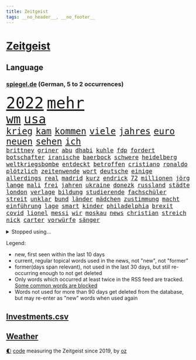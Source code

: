 ```yaml
---
title: Zeitgeist
tags: __no_header__, __no_footer__
---
```


# [Zeitgeist](https://oliz.io/zeitgeist/)

## Language

<h3><a href="https://www.spiegel.de" target="_blank">spiegel.de</a> (German, 5 to 2 occurrences)</h3>
<p style="font-family:monospace">
<span style="font-size:32pt"><a href="news_links.html#2022" class="current">2022</a></span>
<span style="font-size:32pt"><a href="news_links.html#mehr" class="current">mehr</a></span>
<br>
<span style="font-size:25pt"><a href="news_links.html#wm" class="current">wm</a></span>
<span style="font-size:25pt"><a href="news_links.html#usa" class="current">usa</a></span>
<br>
<span style="font-size:18pt"><a href="news_links.html#krieg" class="current">krieg</a></span>
<span style="font-size:18pt"><a href="news_links.html#kam" class="current">kam</a></span>
<span style="font-size:18pt"><a href="news_links.html#kommen" class="current">kommen</a></span>
<span style="font-size:18pt"><a href="news_links.html#viele" class="current">viele</a></span>
<span style="font-size:18pt"><a href="news_links.html#jahres" class="current">jahres</a></span>
<span style="font-size:18pt"><a href="news_links.html#euro" class="current">euro</a></span>
<span style="font-size:18pt"><a href="news_links.html#neuen" class="current">neuen</a></span>
<span style="font-size:18pt"><a href="news_links.html#sehen" class="current">sehen</a></span>
<span style="font-size:18pt"><a href="news_links.html#ich" class="current">ich</a></span>
<br>
<span style="font-size:12pt"><a href="news_links.html#brittney" class="current">brittney</a></span>
<span style="font-size:12pt"><a href="news_links.html#griner" class="current">griner</a></span>
<span style="font-size:12pt"><a href="news_links.html#abu" class="current">abu</a></span>
<span style="font-size:12pt"><a href="news_links.html#dhabi" class="current">dhabi</a></span>
<span style="font-size:12pt"><a href="news_links.html#kuhle" class="current">kuhle</a></span>
<span style="font-size:12pt"><a href="news_links.html#fdp" class="current">fdp</a></span>
<span style="font-size:12pt"><a href="news_links.html#fordert" class="current">fordert</a></span>
<span style="font-size:12pt"><a href="news_links.html#botschafter" class="current">botschafter</a></span>
<span style="font-size:12pt"><a href="news_links.html#iranische" class="current">iranische</a></span>
<span style="font-size:12pt"><a href="news_links.html#baerbock" class="current">baerbock</a></span>
<span style="font-size:12pt"><a href="news_links.html#schwere" class="current">schwere</a></span>
<span style="font-size:12pt"><a href="news_links.html#heidelberg" class="current">heidelberg</a></span>
<span style="font-size:12pt"><a href="news_links.html#weltkriegsbombe" class="new">weltkriegsbombe</a></span>
<span style="font-size:12pt"><a href="news_links.html#entdeckt" class="current">entdeckt</a></span>
<span style="font-size:12pt"><a href="news_links.html#betroffen" class="current">betroffen</a></span>
<span style="font-size:12pt"><a href="news_links.html#cristiano" class="current">cristiano</a></span>
<span style="font-size:12pt"><a href="news_links.html#ronaldo" class="current">ronaldo</a></span>
<span style="font-size:12pt"><a href="news_links.html#plötzlich" class="current">plötzlich</a></span>
<span style="font-size:12pt"><a href="news_links.html#zeitenwende" class="current">zeitenwende</a></span>
<span style="font-size:12pt"><a href="news_links.html#wort" class="current">wort</a></span>
<span style="font-size:12pt"><a href="news_links.html#deutsche" class="current">deutsche</a></span>
<span style="font-size:12pt"><a href="news_links.html#einige" class="current">einige</a></span>
<span style="font-size:12pt"><a href="news_links.html#allerdings" class="current">allerdings</a></span>
<span style="font-size:12pt"><a href="news_links.html#real" class="current">real</a></span>
<span style="font-size:12pt"><a href="news_links.html#madrid" class="current">madrid</a></span>
<span style="font-size:12pt"><a href="news_links.html#kurz" class="current">kurz</a></span>
<span style="font-size:12pt"><a href="news_links.html#endrick" class="new">endrick</a></span>
<span style="font-size:12pt"><a href="news_links.html#72" class="current">72</a></span>
<span style="font-size:12pt"><a href="news_links.html#millionen" class="current">millionen</a></span>
<span style="font-size:12pt"><a href="news_links.html#jörg" class="current">jörg</a></span>
<span style="font-size:12pt"><a href="news_links.html#lange" class="current">lange</a></span>
<span style="font-size:12pt"><a href="news_links.html#mali" class="current">mali</a></span>
<span style="font-size:12pt"><a href="news_links.html#frei" class="current">frei</a></span>
<span style="font-size:12pt"><a href="news_links.html#jahren" class="current">jahren</a></span>
<span style="font-size:12pt"><a href="news_links.html#ukraine" class="current">ukraine</a></span>
<span style="font-size:12pt"><a href="news_links.html#donezk" class="current">donezk</a></span>
<span style="font-size:12pt"><a href="news_links.html#russland" class="current">russland</a></span>
<span style="font-size:12pt"><a href="news_links.html#städte" class="current">städte</a></span>
<span style="font-size:12pt"><a href="news_links.html#london" class="current">london</a></span>
<span style="font-size:12pt"><a href="news_links.html#verlage" class="current">verlage</a></span>
<span style="font-size:12pt"><a href="news_links.html#bildung" class="current">bildung</a></span>
<span style="font-size:12pt"><a href="news_links.html#studierende" class="current">studierende</a></span>
<span style="font-size:12pt"><a href="news_links.html#fachschüler" class="new">fachschüler</a></span>
<span style="font-size:12pt"><a href="news_links.html#streit" class="current">streit</a></span>
<span style="font-size:12pt"><a href="news_links.html#unklar" class="current">unklar</a></span>
<span style="font-size:12pt"><a href="news_links.html#bund" class="current">bund</a></span>
<span style="font-size:12pt"><a href="news_links.html#länder" class="current">länder</a></span>
<span style="font-size:12pt"><a href="news_links.html#mädchen" class="current">mädchen</a></span>
<span style="font-size:12pt"><a href="news_links.html#zustimmung" class="current">zustimmung</a></span>
<span style="font-size:12pt"><a href="news_links.html#macht" class="current">macht</a></span>
<span style="font-size:12pt"><a href="news_links.html#einführung" class="current">einführung</a></span>
<span style="font-size:12pt"><a href="news_links.html#lage" class="current">lage</a></span>
<span style="font-size:12pt"><a href="news_links.html#smart" class="current">smart</a></span>
<span style="font-size:12pt"><a href="news_links.html#kinder" class="current">kinder</a></span>
<span style="font-size:12pt"><a href="news_links.html#philadelphia" class="new">philadelphia</a></span>
<span style="font-size:12pt"><a href="news_links.html#brexit" class="current">brexit</a></span>
<span style="font-size:12pt"><a href="news_links.html#covid" class="current">covid</a></span>
<span style="font-size:12pt"><a href="news_links.html#lionel" class="current">lionel</a></span>
<span style="font-size:12pt"><a href="news_links.html#messi" class="current">messi</a></span>
<span style="font-size:12pt"><a href="news_links.html#wir" class="current">wir</a></span>
<span style="font-size:12pt"><a href="news_links.html#moskau" class="current">moskau</a></span>
<span style="font-size:12pt"><a href="news_links.html#news" class="current">news</a></span>
<span style="font-size:12pt"><a href="news_links.html#christian" class="current">christian</a></span>
<span style="font-size:12pt"><a href="news_links.html#streich" class="new">streich</a></span>
<span style="font-size:12pt"><a href="news_links.html#nick" class="current">nick</a></span>
<span style="font-size:12pt"><a href="news_links.html#carter" class="current">carter</a></span>
<span style="font-size:12pt"><a href="news_links.html#vorwürfe" class="current">vorwürfe</a></span>
<span style="font-size:12pt"><a href="news_links.html#sänger" class="current">sänger</a></span>
</p>
<details>
<summary>Stopped using...</summary>
<p class="former" style="font-size:12pt">
ermordet(778) generalsekretär(778) 100000(777) bayer(777) leverkusen(777) magdeburg(777) drama(776) meinung(776) angeordnet(775) befindet(775) lisa(775) smartphone(775) unrecht(775) 2017(774) 37(774) positiv(774) st(774) verhaftet(774) versorgt(774) vorliegt(774) you(774) champions(773) christoph(773) coronainfektion(773) facebook(773) froh(773) inter(773) mailand(773) mittelmeer(773) rassistische(773) strengere(773) 2015(772) asche(772) beschimpft(772) bmw(772) bruder(772) carsten(772) getan(772) material(772) oberbürgermeister(772) parteichef(772) regierungschefs(772) vergangene(772) verluste(772) bsc(771) dachte(771) einstieg(771) gebaut(771) gestrichen(771) investieren(771) jüngeren(771) lust(771) musiker(771) regen(771) spanischen(771) strand(771) suspendiert(771) veranstaltung(771) verurteilte(771) weltmeister(771) aufstieg(770) berichterstattung(770) coronaausbruch(770) fdpchef(770) konzerne(770) lag(770) litauen(770) nürnberg(770) organisationen(770) pocht(770) schlechten(770) signal(770) stich(770) tweet(770) vereinten(770) weitet(770) abstand(769) anschläge(769) berühmt(769) experte(769) jedem(769) keller(769) quarantäne(769) standen(769) unabhängige(769) versprach(769) beweisen(768) coronabeschränkungen(768) endspiel(768) nutzte(768) tausenden(768) wirtschaftsministerium(768) endete(767) milde(767) trainieren(767) trauer(767) unterwegs(767) zuge(767) ausschuss(766) crash(766) digitalen(766) feier(766) lastwagen(766) militärs(766) rtl(766) schriftstellerin(766) sendet(766) triumph(766) tötet(766) ausflug(765) außer(765) größer(765) menschenleben(765) möglichen(765) mütter(765) wohnen(765) ausreichend(764) hubertus(764) wütend(764) 45(763) 600(763) aufgegeben(763) autoindustrie(763) beteiligung(763) durchsuchungen(763) mode(763) sichergestellt(763) tatverdächtigen(763) zwischenzeitlich(763) bolsonaro(762) jedenfalls(762) missbraucht(762) stieg(762) 96(761) frust(761) frachter(760) mehrfach(760) nachfrage(760) regiert(760) wirtschaftlichen(760) arabische(759) jair(759) trafen(759) dar(757) gesamten(757) haaland(757) aktie(756) mieten(756) 1500(755) gemeinsames(755) konkrete(755) mecklenburgvorpommern(755) provokation(755) marsch(754) erfolgreichsten(753) geprägt(753) le(753) loswerden(753) motor(753) schrecken(753) eigenem(752) erderwärmung(752) vorgelegt(751) bestmarke(750) sichert(749) detail(748) offenbart(748) erwachsene(747) beschlagnahmt(746) erschießt(746) legende(746) gesichert(745) politikerin(745) angehörige(743) vorwürfen(742) katja(738) katharina(736) sarah(729) konzert(726) tuchel(726) veränderungen(726) eingeräumt(722) marine(711) cdu/csu(710) tolle(710) rückte(709) gelangen(707) ärmelkanal(701) rekorde(695) polizeiruf(673) glasgow(670) höheres(670) räumte(665) karriereende(654) chile(636) elfjährigen(614) gregor(604) investor(602) belgische(600) abgestürzt(599) blut(595) joseph(590) reichtum(565) fußballstar(564) holz(558) besonderes(555) 25jährige(550) genossen(548) 83(539) benzinpreise(529) zusammenarbeiten(528) court(526) supreme(526) bürgern(523) stehe(519) sammelt(518) unseres(512) urteilte(512) drohenden(510) schrumpft(508) astronomen(503) 9(496) warnungen(495) vierjährige(494) verurteilung(492) dominieren(485) ermordung(485) karrierecoach(483) landsleute(480) las(480) vegas(480) erfolglos(474) erscheint(473) höchstwert(465) unterdrückung(465) exil(459) aufträge(456) erling(454) ali(453) inneren(451) liebsten(449) anhängern(448) bedürftige(447) börsen(445) bombe(443) world(442) angestellten(438) kritischen(436) integration(433) pauli(433) dringen(430) gefiel(430) minderheiten(430) arten(427) tiger(423) großbank(420) militärmanöver(419) südkoreas(416) inhaftierte(415) vorsitz(410) amtskollegen(407) siebten(406) spiegelrecherchen(403) annulliert(402) arbeitslosen(398) volksverhetzung(397) studenten(396) betrunken(395) messenger(394) osteuropa(393) ampelparteien(389) lädt(387) aaron(386) bremens(385) geheimdienste(385) überrollt(385) fotografin(380) anfangen(379) fahndet(379) ausgeben(370) trip(365) dutzenden(360) bundesfinanzminister(358) khan(357) explodieren(353) piloten(353) martina(351) tauschen(349) sportliche(348) beschossen(347) arbeitsminister(343) oligarchen(342) ezb(340) überlebten(340) staatsbürger(339) senden(334) oscars(333) personalnot(333) ersatz(329) weltbekannt(327) propaganda(326) jeweils(325) heikel(324) landsmann(322) weiten(320) vorm(315) krebs(313) meere(313) wild(312) lebenshaltungskosten(311) überwachung(311) geplatzt(309) wettkampf(309) teppich(302) kasachstan(301) sony(301) lagern(299) algerien(296) provozierte(296) klingen(295) bestürzt(294) fremd(293) filmemacher(292) frankfurts(291) konsumenten(291) massenmord(289) gastbeitrag(288) iga(286) świątek(286) homosexualität(285) rüstungskonzern(285) fehlverhalten(283) marc(283) schlacht(282) anziehen(277) hausdurchsuchung(276) gründlich(274) außergewöhnlich(272) begleiten(271) parlamentswahl(271) rené(271) antisemitismusvorwürfe(270) barack(269) spdchef(269) abbau(267) ahnung(267) tui(266) zugenommen(265) umzusetzen(264) indischen(261) unmittelbar(261) bevorstehende(259) fluss(259) gegendemonstranten(259) inakzeptable(259) lücken(259) bulli(258) verspätet(258) messerangriff(252) freizeitpark(250) russisch(249) anpassung(248) starkregen(248) zugriff(248) zügig(247) charkiw(246) hauptdarsteller(246) jochen(246) kurse(246) künstlerin(246) eigentor(245) flüchten(245) zugegeben(245) absichtlich(243) entlastungspaket(243) tenniskarriere(243) institutionen(241) irina(240) dilemma(239) einrichtung(239) oligarch(239) villen(239) unfällen(238) begrenzt(235) jünger(235) ergab(233) coronalockdowns(231) glaube(231) slowenien(231) sizilien(230) wall(229) kalt(227) minimal(224) diagnostiziert(223) durchsuchen(222) neuerdings(222) rivalen(222) antisemitische(220) lukas(220) vortag(219) schwarzes(218) ernste(216) geheimdienstinformationen(216) öpnv(216) entsprechend(214) privathaushalte(212) zugänglich(211) schlechtem(210) franken(209) nachvollziehbar(207) iaea(205) traditionen(205) moskwa(204) qualifying(204) aufeinander(202) note(200) bundeskanzlers(199) exregierungschef(199) gekürzt(199) regieren(199) panzerlieferungen(198) pogba(197) unglücks(197) ausfuhren(195) errichten(195) absteiger(194) appellieren(194) hindernisse(194) verdrängen(194) eingesperrt(192) ancelotti(191) carlo(191) zusehends(191) basketball(188) mobbing(188) netzagenturchef(188) steuerhinterziehung(188) birgt(186) homosexuelle(183) gegenoffensive(182) klimakatastrophe(182) potenzial(181) tankstelle(181) wehrte(181) hauptrolle(179) ibiza(179) brennen(177) brennende(177) reporterin(177) chinesischer(176) klimaschädlichen(176) ausbauen(175) fahndung(174) geradezu(174) straßenverkehr(174) umwelthilfe(173) verbrennungsmotor(173) leipzigs(171) tiefer(171) 110(170) heimspiel(170) kommissarin(170) vollgas(170) 37jährige(168) ausgesucht(168) irgendwo(168) exfreund(167) angestrebten(166) befeuert(166) feldmann(166) saisonbeginn(166) gegnerin(165) luka(165) matchwinner(164) 180(163) hundertjährige(161) madrids(161) niedrige(161) gamechanger(160) maschine(160) miss(160) mitgeteilt(160) grundschule(159) valley(159) frisur(158) profi(158) darja(157) geschrumpft(157) notaufnahme(157) tagsüber(157) verfügen(157) überflutungen(157) fahrgäste(156) jährliche(156) massenpanik(156) kommunistischen(155) panama(155) fehlstart(154) verkündung(154) großartige(153) obendrein(153) pitt(153) sara(153) gouverneurin(152) schrumpfen(152) angepasst(151) statthalter(151) dänemarks(150) verunglückten(150) ekel(149) familienmitglieder(149) kostenlose(148) momenten(148) midlifekolumne(147) usmodel(147) wanderer(147) gesichtern(146) instrument(146) matthew(146) blatt(145) diplomatisches(144) dramatische(143) fragwürdig(143) fühlten(143) heide(143) schreibtisch(143) stille(143) anstehende(142) einbringen(142) spdchefin(142) 1974(141) heißer(141) pochen(141) abschwung(140) regionale(140) untätigkeit(140) vorantreiben(140) wellbrock(140) ankam(139) expertenrat(139) begegnen(138) oldenburg(138) übergewinne(138) berüchtigte(137) grimm(136) indigenen(136) schwächelt(136) veronika(136) wuchs(136) atomkraftwerken(135) 30jähriger(134) forschen(134) teuersten(134) dorfes(133) kontroversen(133) uneins(133) vulkanausbruch(133) albtraum(132) errichtet(132) autokrat(131) grundstein(131) urlauber(131) brillen(130) drogendealer(130) asteroiden(129) festkleben(129) reaktoren(129) warnten(129) zugezogen(129) nachbarstaaten(128) ernannte(127) gescheiterten(127) agierte(126) fremder(126) sparmaßnahmen(126) aberkannt(125) gruppenphase(125) juristisches(125) kostspielig(125) churchill(124) erwartete(124) mächtigste(124) stadtwerke(124) lohnerhöhungen(123) 17jähriger(122) erdatmosphäre(122) gefangener(122) unterkünfte(122) verwarnt(122) gruß(121) klausmichael(121) kühne(121) anfechten(120) kohlekraftwerk(120) vordergrund(119) 151(118) kurzfristige(118) gesichter(117) plane(117) giftiger(116) heimischen(116) heizkosten(116) unterbricht(116) abitur(115) hakenkreuze(115) katastrophen(114) atmen(113) entschlossen(113) jahn(113) vincent(113) gefängnissen(112) gerufen(112) neueste(112) stichelt(112) wmpunkte(112) zweitgrößte(112) gesprächsbereit(111) stationiert(110) garcia(109) neukölln(109) unterkunft(109) back(108) cdugeneralsekretär(108) geschmolzen(108) schlechteste(108) delegation(107) koma(107) staatsschutz(107) brennstoff(106) britischem(106) ellen(106) hinterfragen(106) kilowattstunde(106) pyrenäen(106) bildband(105) gegenseite(105) hinterland(105) umweltaktivisten(105) gaskunden(104) laden(104) militärhilfen(104) sperren(104) umgehend(104) berechnungen(103) glätten(103) demonstration(102) volksheld(101) pulverisiert(100) beseitigt(99) business(99) europameisterschaft(99) präsidentenberater(99) tipp(99) 29jähriger(98) extremisten(98) reggae(98) saniert(98) treffern(98) elefanten(97) erwachsen(97) durchschnittlich(96) abzufedern(95) fremde(95) nationalsozialisten(95) rundfunk(95) toiletten(95) 1993(94) alfons(94) falten(94) frühjahr(94) lernten(94) meiler(94) steuererklärung(94) vernichtend(94) bros(93) harmlos(93) kooperiert(92) schuhbeck(92) tv+(92) usspitzenpolitikerin(92) amazons(91) atommeiler(91) buchstäblich(91) gekrönt(91) getreidefrachter(91) kiez(91) nix(91) omar(91) wunderbar(91) 05(90) 1300(90) footballstar(90) geschäftspraktiken(90) herzustellen(90) patrouillieren(90) rundfunks(90) späte(90) derzeitigen(89) atomkraftwerk(88) gewaschen(88) heilung(88) inflationsgeplagten(88) kernphysiker(88) schreckt(88) sternen(88) ausliefern(87) erbkrankheit(87) klettert(87) sortiert(87) wildes(87) wohnwagen(87) abgekupfert(86) aufsicht(86) tabellenführung(86) tagesordnung(86) fotoapp(85) k(85) sendeanstalten(85) torwartfehler(85) verkehrsverbund(85) vierjähriges(85) 4500(84) einzigartig(84) kobel(84) migrantenboot(84) rechtspopulistischen(84) russlandukrainenews(84) steuerunterlagen(84) verdonnert(84) verfallen(84) antónio(83) buhrow(83) dosen(83) geborene(83) krisenmodus(83) rowling(83) beauftragte(82) biografie(82) kreative(82) teuerste(82) verifizieren(82) extremismus(81) fischsterben(81) identifizierten(81) lawrence(81) schiffsverkehrs(81) traumatische(81) verstöße(81) rihanna(80) rihannas(80) sympathien(80) toronto(80) bevorzugen(79) biologischen(79) durchgang(79) lula(79) mannschaften(79) symbolen(79) veraltete(79) boni(78) brasilienwahl(78) deckelung(78) schließung(78) strategen(78) tagelang(78) wüstefeld(78) ansteckend(77) evamaria(77) gesteigert(77) grenzfluss(77) philips(77) sieglos(77) tefal(77) traurigen(77) verschwörungstheoretiker(77) antisemitisch(76) bauhaus(76) betonte(76) brigitte(76) führungsrolle(76) gaspreisdeckel(76) kollektive(76) schärfe(76) verschaffte(76) veruntreut(76) wiederholten(76) yoga(76) abnehmer(75) benko(75) energiepolitik(75) preisbremse(75) sprachlos(75) talente(75) verifizierung(75) spionage(74) täuschte(74) berühmtem(73) geburtenrate(73) rätseln(73) tonne(73) brooklyn(72) flüchtlingsunterkunft(72) god(72) marschflugkörper(72) nets(72) wunde(72) durchhalten(71) indianapolis(71) scheidung(71) kertschbrücke(70) maximal(70) mitspracherecht(70) unterzahl(70) vormachen(70) überflügelt(70) austragung(69) behzad(69) nbastar(69) nobelpreisträger(69) plädoyer(69) trolle(69) uhren(69) abgase(68) ausmacht(68) blogger(68) ehre(68) eingesetzte(68) geklappt(68) lobbyverband(68) speichert(68) zurückgerufen(68) ausgenutzt(67) conference(67) dates(67) dončić(67) einkassiert(67) greta(67) leslie(67) tonga(67) 69jährige(66) gruselig(66) heikler(66) jk(66) schutt(66) bulgarien(65) bundesnetzagenturchef(65) erfolgen(65) schwestern(65) wechseljahre(65) badenwürttembergischen(64) gegeneinander(64) gesetzten(64) kanzelt(64) ndr(64) teilnehmern(64) fußballnationalspieler(63) geweint(63) klimaschutzsofortprogramm(63) modernes(63) national(63) nio(63) offerte(63) schief(63) seilwinde(63) simuliert(63) treibhausgasen(63) öllecks(63) aufgehalten(62) caroline(62) entbindung(62) ernüchternd(62) jansen(62) praktisch(62) werkstatt(62) überfährt(62) 1400(61) bayernstars(61) befestigten(61) hells(61) rausgeworfen(61) diskutierten(60) neunjähriger(60) touren(60) fehlgeburten(59) gefehlt(59) massagen(59) nbaprofi(59) panikattacke(59) beifahrerin(58) einkaufstour(58) elfjähriges(58) ey(58) hassan(58) meeresboden(58) mintzlaff(58) pflichten(58) schnürt(58) spitzer(58) 650000(57) bkafahnder(57) haaspilot(57) nachrichtendienste(57) potter(57) silicon(57) sträubt(57) unterbrochen(57) 1971(56) angesehen(56) anschuldigung(56) dauerkrise(56) mittelstand(56) rettungsschirm(56) schutzmacht(56) sprangen(56) stützt(56) ansbach(55) eidgenössische(54) exklub(54) hessischen(54) kleinste(54) schreibkraft(54) usgeschichte(54) verdeutlicht(54) 217(53) buhlen(53) geldpolitik(53) hall(53) memoiren(53) philippinische(53) rams(53) spiegelreport(53) symbolfigur(53) wählt(53) wärmste(53) 1922(52) beifahrer(52) bestrafung(52) brennholz(52) dokumentieren(52) ersparnisse(52) geklaut(52) sauber(52) touchdowns(52) antrieb(51) autokraten(51) erschöpft(51) verglichen(51) womit(51) abwahl(50) erpresst(50) legendär(50) verstaatlichung(50) vielmehr(50) wahlergebnis(50) watch(50) eingestrichen(49) exzellente(49) flatrate(49) monaco(49) moukoko(49) postet(49) steven(49) youssoufa(49) álvarez(49) alischer(48) arroganz(48) frühling(48) inspiriert(48) nebel(48) staatsoberhäupter(48) usmanow(48) wdrintendant(48) amini(47) handball(47) hütte(47) langes(47) mahsa(47) massiver(47) sozialdemokratische(47) 787(46) bundespartei(46) kriegsdienst(46) krisenstimmung(46) nbasuperstar(46) putinvertrauten(46) anschluss(45) asteroid(45) fälschlicherweise(45) großunternehmen(45) grundschulkinder(45) holzofen(45) silva(45) elektronische(44) standard(44) distanzierte(43) gaslieferstopps(43) häuschen(43) lebenszufriedenheit(43) thesen(43) wohlbefinden(43) andernfalls(42) continental(42) flugzeugabsturz(42) jewgeni(42) kanzlerbesuch(42) prigoschin(42) sofia(42) t72panzer(42) abrupt(41) eröffnete(41) gesungen(41) mögen(41) pen(41) people(41) spezialeinheit(41) guttenberg(40) karltheodor(40) sanierung(40) wale(40) wmchancen(40) zenit(40) zurückgestellt(40) überfahren(40) 300000(39) dramatisches(39) eitelkeit(39) expeditionen(39) fußballstadion(39) landstriche(39) mad(39) podolski(39) raketentests(39) schaute(39) wahnsinnig(39) benito(38) energetische(38) erkrankter(38) grundsicherung(38) heizperiode(38) klamotten(38) mediator(38) mussolini(38) volksabstimmung(38) weltbank(38) bulgarischen(37) hadid(37) kampagnen(37) nova(37) schlichtes(37) verhelfen(37) werbekunden(37) haushalten(36) nike(36) rallye(36) rascher(36) thunberg(36) wahlsieg(36) übergewicht(36) überheblichkeit(36) auszeichnung(35) gaspreises(35) kunstflieger(35) regierungsmitglied(35) 30führung(34) abgelegenen(34) bergen(34) kaiserin(34) massenweise(34) gigi(33) goncourt(33) nachkommen(33) schubsen(33) ungeborenes(33) alarmstimmung(32) bahngleisen(32) baseball(32) bolsonaros(32) gegenstände(32) homerun(32) provokationen(32) rasmussen(32) weint(32) byd(31) liest(31) mauer(31) pilze(31) reizthemen(31) spannende(31) vogelarten(31) vorziehen(31) abgeriegelt(30) mordverdacht(30) a1(29) autohersteller(29) baustellen(29) björn(29) fangen(29) gewählte(29) höcke(29) photoshop(29) saubere(29) toskana(29) captain(28) desinformation(28) erarbeitet(28) kopfschmerzen(28) künstlicher(28) li(28) mama(28) mats(28) puerto(28) rico(28) rücklagen(28) rückstand(28) abgeraten(27) rotgrün(27) semester(27) sprühen(27) titanic(27) ubs(27) horten(26) memes(26) sauer(26) series(26) wohngebäude(26) bdi(25) bedingt(25) kimmel(25) optionen(25) siebzigerjahre(25) vergibt(25) autozulieferer(24) britin(24) bundesforschungsministerin(24) energiepreisbremse(24) mitteilung(24) mund(24) startschuss(24) tafeln(24) basiert(23) hunt(23) intensivmediziner(23) jeremy(23) karagiannidis(23) kopfhörer(23) mediengruppe(23) sauerland(23) tropensturm(23) zitierte(23) blank(22) entdecker(22) inspektionen(22) mine(22) neuerliche(22) andresen(21) klopps(21) pool(21) rasmus(21) schlüpft(21) wahlerfolg(21) wochenbeginn(21) augenzeugen(20) daei(20) lsd(20) lügt(20) spitzenspiel(20) zentraler(20) egoismus(19) erschütternde(19) ideologischen(19) jamaikaner(19) reinhard(19) werning(19) zwielichtige(19) alarmbereitschaft(18) befreiungsschlag(18) cheftrainer(18) familienalltag(18) gigantischer(18) mittels(18) novum(18) anspielung(17) ausgestiegen(17) gags(17) mitarbeitern(17) sprengkraft(17) südukrainische(17) fusion(16) regierungsgegner(16) staatsoper(16) sticker(16) sünden(16) verachtet(16) verunstaltet(16) alive(15) baukosten(15) beäugt(15) cannabislegalisierung(15) greenwashing(15) hochwertiges(15) human(15) interessanten(15) missbrauchsopfer(15) möglichkeit(15) rights(15) stünden(15) tabellenende(15) tvbox(15) cosco(14) falschparken(14) hochzeiten(14) personalien(14) buchmesse(13) doug(13) henning(13) mastriano(13) mitarbeiterinnen(13) braverman(12) diversität(12) initiativen(12) menschenrechtsorganisation(12) sirenen(12) suella(12) zwischenruf(12) befürchtungen(11) danken(11) redbullchef(11) schmutzigen(11)
</p>
</details>
<p>Legend:
<ul>
<li><span class="new">new</span>, first seen within the last 10 days</li>
<li><span class="current">current</span>, regular topical words used in the news, not "new", not "former"</li>
<li><span class="former">former(days span relevant)</span>, not used in the last 30 days, but still re-occurring enough to not get deleted</li>
<li>Only words which occurred at least twice in the RSS feed are tracked. <a href="language/filters.py">Some common words are blocked</a></li>
<li>Words not used for more than 90 days get deleted from the database, but may re-enter as "new" words when used again</li>
</ul>
</p>

## [Investments](investments.html)[.csv](investments.csv)

## [Weather](weather.html)

<footer>
<a href="javascript:toggleTheme()" class="nav">🌓</a>
<a href="https://github.com/ooz/zeitgeist">code</a> measuring the Zeitgeist since 2019, by <a href="https://oliz.io">oz</a>
</footer>
